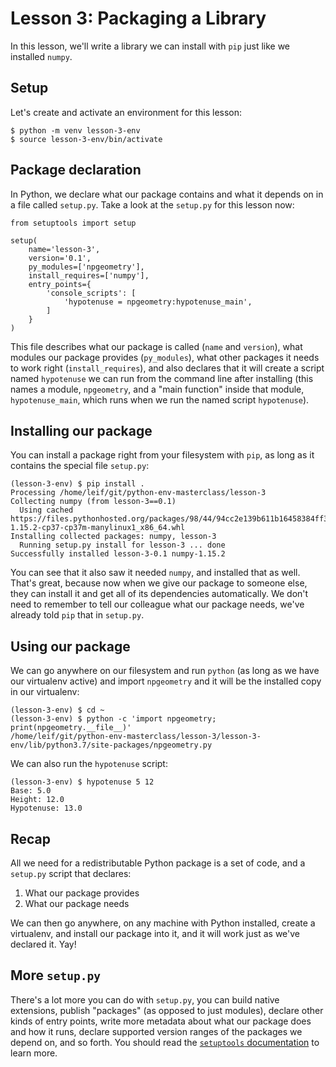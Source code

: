 # Lesson 3: Packaging a Library

In this lesson, we'll write a library we can install with `pip` just
like we installed `numpy`.

## Setup

Let's create and activate an environment for this lesson:

    $ python -m venv lesson-3-env
    $ source lesson-3-env/bin/activate

## Package declaration

In Python, we declare what our package contains and what it depends on
in a file called `setup.py`. Take a look at the `setup.py` for this
lesson now:

    from setuptools import setup
    
    setup(
        name='lesson-3',
        version='0.1',
        py_modules=['npgeometry'],
        install_requires=['numpy'],
        entry_points={
            'console_scripts': [
                'hypotenuse = npgeometry:hypotenuse_main',
            ]
        }
    )

This file describes what our package is called (`name` and `version`),
what modules our package provides (`py_modules`), what other packages
it needs to work right (`install_requires`), and also declares that it
will create a script named `hypotenuse` we can run from the command
line after installing (this names a module, `npgeometry`, and a "main
function" inside that module, `hypotenuse_main`, which runs when we
run the named script `hypotenuse`).

## Installing our package

You can install a package right from your filesystem with `pip`, as
long as it contains the special file `setup.py`:

    (lesson-3-env) $ pip install .
    Processing /home/leif/git/python-env-masterclass/lesson-3
    Collecting numpy (from lesson-3==0.1)
      Using cached https://files.pythonhosted.org/packages/98/44/94cc2e139b611b16458384ff3b9c87f217144b5915b0a9798c07a7295437/numpy-1.15.2-cp37-cp37m-manylinux1_x86_64.whl
    Installing collected packages: numpy, lesson-3
      Running setup.py install for lesson-3 ... done
    Successfully installed lesson-3-0.1 numpy-1.15.2

You can see that it also saw it needed `numpy`, and installed that as
well. That's great, because now when we give our package to someone
else, they can install it and get all of its dependencies
automatically. We don't need to remember to tell our colleague what
our package needs, we've already told `pip` that in `setup.py`.

## Using our package

We can go anywhere on our filesystem and run `python` (as long as we
have our virtualenv active) and import `npgeometry` and it will be the
installed copy in our virtualenv:

    (lesson-3-env) $ cd ~
    (lesson-3-env) $ python -c 'import npgeometry; print(npgeometry.__file__)'
    /home/leif/git/python-env-masterclass/lesson-3/lesson-3-env/lib/python3.7/site-packages/npgeometry.py

We can also run the `hypotenuse` script:

    (lesson-3-env) $ hypotenuse 5 12
    Base: 5.0
    Height: 12.0
    Hypotenuse: 13.0

## Recap

All we need for a redistributable Python package is a set of code, and
a `setup.py` script that declares:

1. What our package provides
1. What our package needs

We can then go anywhere, on any machine with Python installed, create
a virtualenv, and install our package into it, and it will work just
as we've declared it. Yay!

## More `setup.py`

There's a lot more you can do with `setup.py`, you can build native
extensions, publish "packages" (as opposed to just modules), declare
other kinds of entry points, write more metadata about what our
package does and how it runs, declare supported version ranges of the
packages we depend on, and so forth. You should read the [`setuptools`
documentation](https://setuptools.readthedocs.io/en/latest/setuptools.html)
to learn more.
